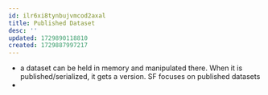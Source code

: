 ```yaml
---
id: ilr6xi8tynbujvmcod2axal
title: Published Dataset
desc: ''
updated: 1729890118810
created: 1729887997217
---
```


- a dataset can be held in memory and manipulated there. When it is published/serialized, it gets a version. SF focuses on published datasets
- 